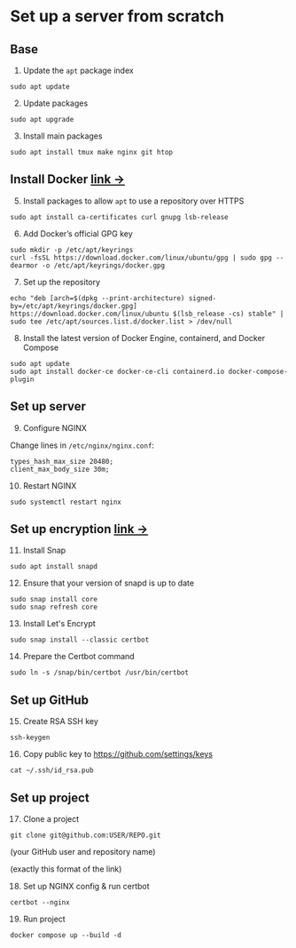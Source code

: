 # Set up a server from scratch
## Base
1. Update the ` apt ` package index
```
sudo apt update
```

2. Update packages
```
sudo apt upgrade
```

3. Install main packages
```
sudo apt install tmux make nginx git htop
```

## Install Docker [link →](https://docs.docker.com/engine/install/ubuntu/)
5. Install packages to allow ` apt ` to use a repository over HTTPS
```
sudo apt install ca-certificates curl gnupg lsb-release
```

6. Add Docker’s official GPG key
```
sudo mkdir -p /etc/apt/keyrings
curl -fsSL https://download.docker.com/linux/ubuntu/gpg | sudo gpg --dearmor -o /etc/apt/keyrings/docker.gpg
```

7. Set up the repository
```
echo "deb [arch=$(dpkg --print-architecture) signed-by=/etc/apt/keyrings/docker.gpg] https://download.docker.com/linux/ubuntu $(lsb_release -cs) stable" | sudo tee /etc/apt/sources.list.d/docker.list > /dev/null
```

8. Install the latest version of Docker Engine, containerd, and Docker Compose
```
sudo apt update
sudo apt install docker-ce docker-ce-cli containerd.io docker-compose-plugin
```

## Set up server
9. Configure NGINX

Change lines in ` /etc/nginx/nginx.conf `:
```
types_hash_max_size 20480;
client_max_body_size 30m;
```

10. Restart NGINX
```
sudo systemctl restart nginx
```

## Set up encryption [link →](https://certbot.eff.org/instructions?ws=nginx&os=ubuntufocal)
11. Install Snap
```
sudo apt install snapd
```

12. Ensure that your version of snapd is up to date
```
sudo snap install core
sudo snap refresh core
```

13. Install Let's Encrypt
```
sudo snap install --classic certbot
```

14. Prepare the Certbot command
```
sudo ln -s /snap/bin/certbot /usr/bin/certbot
```

## Set up GitHub
15. Create RSA SSH key
```
ssh-keygen
```

16. Copy public key to https://github.com/settings/keys
```
cat ~/.ssh/id_rsa.pub
```

## Set up project
17. Clone a project
```
git clone git@github.com:USER/REPO.git
```
(your GitHub user and repository name)

(exactly this format of the link)

18. Set up NGINX config & run certbot
```
certbot --nginx
```

19. Run project
```
docker compose up --build -d
```

